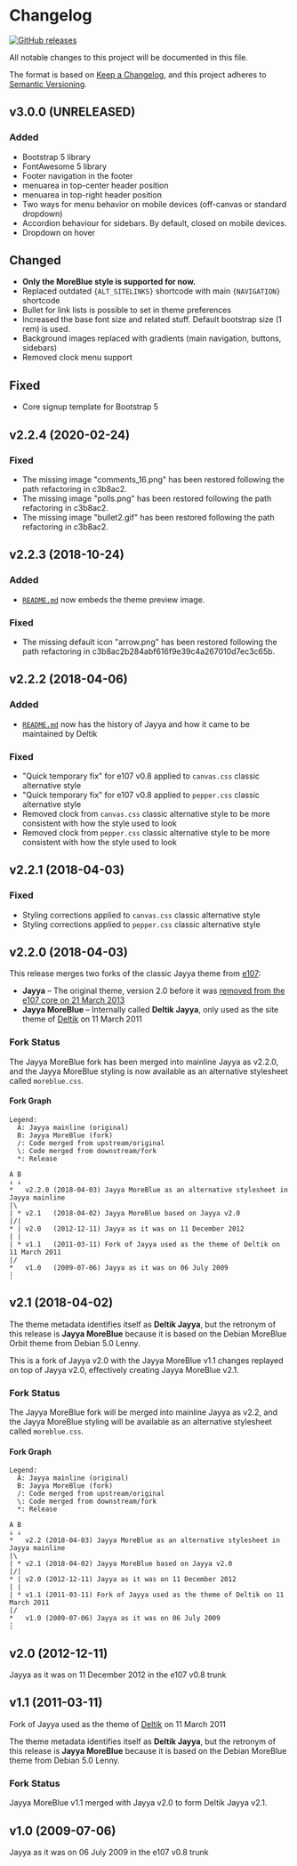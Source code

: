 # Changelog

[![GitHub releases](https://img.shields.io/github/release/Deltik/e107-theme-jayya.svg)](https://github.com/Deltik/e107-theme-jayya/releases)

All notable changes to this project will be documented in this file.

The format is based on [Keep a Changelog](https://keepachangelog.com/en/1.0.0/),
and this project adheres to [Semantic Versioning](https://semver.org/spec/v2.0.0.html).

## v3.0.0 (UNRELEASED)

### Added

* Bootstrap 5 library
* FontAwesome 5 library
* Footer navigation in the footer
* menuarea in top-center header position
* menuarea in top-right header position
* Two ways for menu behavior on mobile devices (off-canvas or standard dropdown)
* Accordion behaviour for sidebars. By default, closed on mobile devices.
* Dropdown on hover

## Changed

* **Only the MoreBlue style is supported for now.**
* Replaced outdated `{ALT_SITELINKS}` shortcode with main `{NAVIGATION}` shortcode
* Bullet for link lists is possible to set in theme preferences
* Increased the base font size and related stuff. Default bootstrap size (1 rem) is used.
* Background images replaced with gradients (main navigation, buttons, sidebars)
* Removed clock menu support

## Fixed

* Core signup template for Bootstrap 5

## v2.2.4 (2020-02-24)

### Fixed

* The missing image "comments_16.png" has been restored following the path refactoring in c3b8ac2.
* The missing image "polls.png" has been restored following the path refactoring in c3b8ac2.
* The missing image "bullet2.gif" has been restored following the path refactoring in c3b8ac2.

## v2.2.3 (2018-10-24)

### Added

* [`README.md`](https://github.com/Deltik/e107-theme-jayya/blob/ec103c8b362b8d1a623df3334aef31e1746bd472/README.md) now embeds the theme preview image.

### Fixed

* The missing default icon "arrow.png" has been restored following the path refactoring in c3b8ac2b284abf616f9e39c4a267010d7ec3c65b.

## v2.2.2 (2018-04-06)

### Added

* [`README.md`](https://github.com/Deltik/e107-theme-jayya/blob/c7d704e25d8faa74f9fb274e468197e7f7fcee7b/README.md) now has the history of Jayya and how it came to be maintained by Deltik

### Fixed

* "Quick temporary fix" for e107 v0.8 applied to `canvas.css` classic alternative style
* "Quick temporary fix" for e107 v0.8 applied to `pepper.css` classic alternative style
* Removed clock from `canvas.css` classic alternative style to be more consistent with how the style used to look
* Removed clock from `pepper.css` classic alternative style to be more consistent with how the style used to look

## v2.2.1 (2018-04-03)

### Fixed

* Styling corrections applied to `canvas.css` classic alternative style
* Styling corrections applied to `pepper.css` classic alternative style

## v2.2.0 (2018-04-03)

This release merges two forks of the classic Jayya theme from [e107](https://e107.org/):

* **Jayya** – The original theme, version 2.0 before it was [removed from the e107 core on 21 March 2013](https://github.com/e107inc/e107/commit/7f5599b7b629aa3185a84aa66b05592954f14a52#diff-0e0df88c1f3f52c1454037d0c8462a65)
* **Jayya MoreBlue** – Internally called **Deltik Jayya**, only used as the site theme of [Deltik](https://www.deltik.org/) on 11 March 2011

### Fork Status

The Jayya MoreBlue fork has been merged into mainline Jayya as v2.2.0, and the Jayya MoreBlue styling is now available as an alternative stylesheet called `moreblue.css`.

#### Fork Graph

```
Legend:
  A: Jayya mainline (original)
  B: Jayya MoreBlue (fork)
  /: Code merged from upstream/original
  \: Code merged from downstream/fork
  *: Release

A B
↓ ↓
*   v2.2.0 (2018-04-03) Jayya MoreBlue as an alternative stylesheet in Jayya mainline
|\
| * v2.1   (2018-04-02) Jayya MoreBlue based on Jayya v2.0
|/|
* | v2.0   (2012-12-11) Jayya as it was on 11 December 2012
| |
| * v1.1   (2011-03-11) Fork of Jayya used as the theme of Deltik on 11 March 2011
|/
*   v1.0   (2009-07-06) Jayya as it was on 06 July 2009
┆
```

## v2.1 (2018-04-02)

The theme metadata identifies itself as **Deltik Jayya**, but the retronym of this release is **Jayya MoreBlue** because it is based on the Debian MoreBlue Orbit theme from Debian 5.0 Lenny.

This is a fork of Jayya v2.0 with the Jayya MoreBlue v1.1 changes replayed on top of Jayya v2.0, effectively creating Jayya MoreBlue v2.1.

### Fork Status

The Jayya MoreBlue fork will be merged into mainline Jayya as v2.2, and the Jayya MoreBlue styling will be available as an alternative stylesheet called `moreblue.css`.

#### Fork Graph

```
Legend:
  A: Jayya mainline (original)
  B: Jayya MoreBlue (fork)
  /: Code merged from upstream/original
  \: Code merged from downstream/fork
  *: Release

A B
↓ ↓
*   v2.2 (2018-04-03) Jayya MoreBlue as an alternative stylesheet in Jayya mainline
|\
| * v2.1 (2018-04-02) Jayya MoreBlue based on Jayya v2.0
|/|
* | v2.0 (2012-12-11) Jayya as it was on 11 December 2012
| |
| * v1.1 (2011-03-11) Fork of Jayya used as the theme of Deltik on 11 March 2011
|/
*   v1.0 (2009-07-06) Jayya as it was on 06 July 2009
┆
```

## v2.0 (2012-12-11)

Jayya as it was on 11 December 2012 in the e107 v0.8 trunk

## v1.1 (2011-03-11)

Fork of Jayya used as the theme of [Deltik](https://www.deltik.org) on 11 March 2011

The theme metadata identifies itself as **Deltik Jayya**, but the retronym of this release is **Jayya MoreBlue** because it is based on the Debian MoreBlue theme from Debian 5.0 Lenny.

### Fork Status

Jayya MoreBlue v1.1 merged with Jayya v2.0 to form Deltik Jayya v2.1.

## v1.0 (2009-07-06)

Jayya as it was on 06 July 2009 in the e107 v0.8 trunk